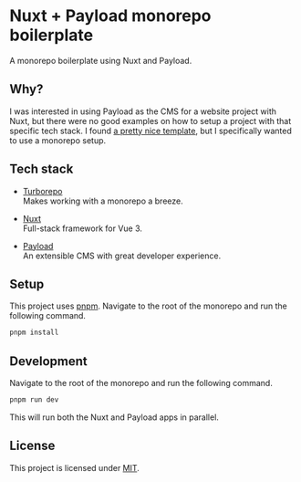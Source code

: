 # Nuxt + Payload monorepo boilerplate

A monorepo boilerplate using Nuxt and Payload.

## Why?

I was interested in using Payload as the CMS for a website project with Nuxt, but there were no good examples on how to setup a project with that specific tech stack.
I found [a pretty nice template](https://github.com/slavanossar/nuxt3-payload-template), but I specifically wanted to use a monorepo setup.

## Tech stack

- [Turborepo](https://turbo.build/repo)  
  Makes working with a monorepo a breeze.

- [Nuxt](https://nuxt.com)  
  Full-stack framework for Vue 3.

- [Payload](https://payloadcms.com)  
  An extensible CMS with great developer experience.

## Setup

This project uses [pnpm](https://pnpm.io).
Navigate to the root of the monorepo and run the following command.

```sh
pnpm install
```

## Development

Navigate to the root of the monorepo and run the following command.

```sh
pnpm run dev
```

This will run both the Nuxt and Payload apps in parallel.

## License

This project is licensed under [MIT](/LICENSE).
